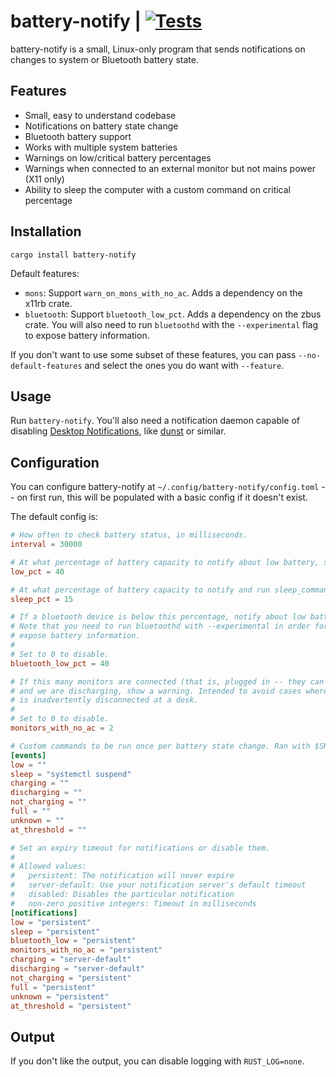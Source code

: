 # battery-notify | [![Tests](https://img.shields.io/github/actions/workflow/status/cdown/battery-notify/ci.yml?branch=master)](https://github.com/cdown/battery-notify/actions?query=branch%3Amaster)

battery-notify is a small, Linux-only program that sends notifications on
changes to system or Bluetooth battery state.

## Features

- Small, easy to understand codebase
- Notifications on battery state change
- Bluetooth battery support
- Works with multiple system batteries
- Warnings on low/critical battery percentages
- Warnings when connected to an external monitor but not mains power (X11 only)
- Ability to sleep the computer with a custom command on critical percentage

## Installation

    cargo install battery-notify

Default features:

- `mons`: Support `warn_on_mons_with_no_ac`. Adds a dependency on the x11rb
  crate.
- `bluetooth`: Support `bluetooth_low_pct`. Adds a dependency on the zbus
  crate. You will also need to run `bluetoothd` with the `--experimental` flag
  to expose battery information.

If you don't want to use some subset of these features, you can pass
`--no-default-features` and select the ones you do want with `--feature`.

## Usage

Run `battery-notify`. You'll also need a notification daemon capable of
disabling [Desktop Notifications][], like
[dunst](https://github.com/dunst-project/dunst) or similar.

## Configuration

You can configure battery-notify at `~/.config/battery-notify/config.toml` --
on first run, this will be populated with a basic config if it doesn't exist.

The default config is:

```toml
# How often to check battery status, in milliseconds.
interval = 30000

# At what percentage of battery capacity to notify about low battery, set to 0 to disable.
low_pct = 40

# At what percentage of battery capacity to notify and run sleep_command, set to 0 to disable.
sleep_pct = 15

# If a bluetooth device is below this percentage, notify about low battery.
# Note that you need to run bluetoothd with --experimental in order for it to
# expose battery information.
#
# Set to 0 to disable.
bluetooth_low_pct = 40

# If this many monitors are connected (that is, plugged in -- they can be off)
# and we are discharging, show a warning. Intended to avoid cases where power
# is inadvertently disconnected at a desk.
#
# Set to 0 to disable.
monitors_with_no_ac = 2

# Custom commands to be run once per battery state change. Ran with $SHELL -c.
[events]
low = ""
sleep = "systemctl suspend"
charging = ""
discharging = ""
not_charging = ""
full = ""
unknown = ""
at_threshold = ""

# Set an expiry timeout for notifications or disable them.
#
# Allowed values:
#   persistent: The notification will never expire
#   server-default: Use your notification server's default timeout
#   disabled: Disables the particular notification
#   non-zero positive integers: Timeout in milliseconds
[notifications]
low = "persistent"
sleep = "persistent"
bluetooth_low = "persistent"
monitors_with_no_ac = "persistent"
charging = "server-default"
discharging = "server-default"
not_charging = "persistent"
full = "persistent"
unknown = "persistent"
at_threshold = "persistent"
```

## Output

If you don't like the output, you can disable logging with `RUST_LOG=none`.

[Desktop Notifications]: https://specifications.freedesktop.org/notification-spec/latest/
